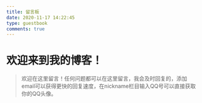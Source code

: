 ```yaml
---
title: 留言板
date: 2020-11-17 14:22:45
type: guestbook
comments: true
---
```

# 欢迎来到我的博客！

> 欢迎在这里留言！任何问题都可以在这里留言，我会及时回复的，添加email可以获得更快的回复速度，在nickname栏目输入QQ号可以直接获取你的QQ头像。
